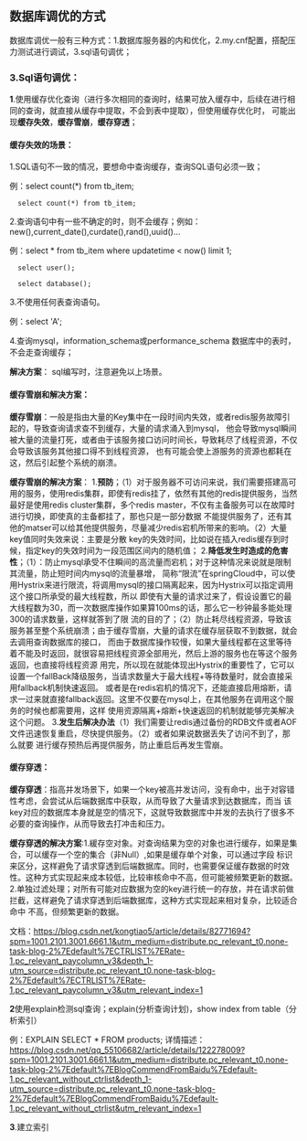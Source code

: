 ## 数据库调优的方式

数据库调优一般有三种方式：1.数据库服务器的内和优化，2.my.cnf配置，搭配压力测试进行调试，3.sql语句调优；

### 3.Sql语句调优：
**1**.使用缓存优化查询（进行多次相同的查询时，结果可放入缓存中，后续在进行相同的查询，就直接从缓存中提取，不会到表中提取），但使用缓存优化时，
  可能出现**缓存失效**，**缓存雪崩**，**缓存穿透**；
  
  #### 缓存失效的场景：
  
  1.SQL语句不一致的情况，要想命中查询缓存，查询SQL语句必须一致；
  
  例：select count(*) from tb_item;
  
      select count(*) from tb_item;
      
  2.查询语句中有一些不确定的时，则不会缓存；例如：new(),current_date(),curdate(),rand(),uuid()...
  
  例：select * from tb_item where updatetime < now() limit 1;
  
      select user();
      
      select database();
      
  3.不使用任何表查询语句。
  
  例：select 'A';
  
  4.查询mysql，information_schema或performance_schema 数据库中的表时，不会走查询缓存；
  
  **解决方案**： sql编写时，注意避免以上场景。
  
  #### 缓存雪崩和解决方案：
  
   **缓存雪崩**：一般是指由大量的Key集中在一段时间内失效，或者redis服务故障引起的，导致查询请求查不到缓存，大量的请求涌入到mysql，
   他会导致mysql瞬间被大量的流量打死，或者由于该服务接口访问时间长，导致耗尽了线程资源，不仅会导致该服务其他接口得不到线程资源，
   也有可能会使上游服务的资源也都耗在这，然后引起整个系统的崩溃。
 
  **缓存雪崩的解决方案**：
    1.**预防**；（1）对于服务器不可访问来说，我们需要搭建高可用的服务，使用redis集群，即使有redis挂了，依然有其他的redis提供服务，当然
    最好是使用redis cluster集群，多个redis master，不仅有主备服务可以在故障时进行切换，即使真的主备都挂了，那也只是一部分数据
    不能提供服务了，还有其他的matser可以给其他提供服务，尽量减少redis宕机所带来的影响。（2）大量key值同时失效来说：主要是分散
    key的失效时间，比如说在插入redis缓存到时候，指定key的失效时间为一段范围区间内的随机值；
    2.**降低发生时造成的危害性**；（1）：防止mysql承受不住瞬间的高流量而宕机；对于这种情况来说就是限制其流量，防止短时间内mysql的流量暴增，
    简称“限流”在springCloud中，可以使用Hystrix来进行限流，将调用mysql的接口隔离起来，因为Hystrix可以指定调用这个接口所承受的最大线程数，所以
    即使有大量的请求过来了，假设设置它的最大线程数为30，而一次数据库操作如果算100ms的话，那么它一秒钟最多能处理300的请求数量，这样就答到了限
    流的目的了；（2）防止耗尽线程资源，导致该服务甚至整个系统崩溃；由于缓存雪崩，大量的请求在缓存层获取不到数据，就会去调用查询数据库的接口，
    而由于数据库操作较慢，如果大量线程都在这里等待着不能及时返回，就很容易把线程资源全部用光，然后上游的服务也在等这个服务返回，也直接将线程资源
    用完，所以现在就能体现出Hystrix的重要性了，它可以设置一个fallBack降级服务，当请求数量大于最大线程+等待数量时，就会直接采用fallback机制快速返回。
    或者是在redis宕机的情况下，还能直接启用熔断，请求一过来就直接fallback返回。这里不仅要在mysql上，在其他服务在调用这个服务的时候也都需要用，这样
    使用资源隔离+熔断+快速返回的机制就能够完美解决这个问题。
    3.**发生后解决办法**（1）我们需要让redis通过备份的RDB文件或者AOF文件迅速恢复重启，尽快提供服务。（2）或者如果说数据丢失了访问不到了，那么就要
    进行缓存预热后再提供服务，防止重启后再发生雪崩。
    
  #### 缓存穿透：

   **缓存穿透**：指高并发场景下，如果一个key被高并发访问，没有命中，出于对容错性考虑，会尝试从后端数据库中获取，从而导致了大量请求到达数据库，而当
   该key对应的数据库本身就是空的情况下，这就导致数据库中并发的去执行了很多不必要的查询操作，从而导致去打冲击和压力。
   
   **缓存穿透的解决方案**:1.緩存空对象。对查询结果为空的对象也进行缓存，如果是集合，可以缓存一个空的集合（非Null）,如果是缓存单个对象，可以通过字段
   标识来区分，这样避免了请求穿透到后端数据库。同时，也需要保证缓存数据的时效性。这种方式实现起来成本较低，比较审核命中不高，但可能被频繁更新的数据。
   2.单独过滤处理；对所有可能对应数据为空的key进行统一的存放，并在请求前做拦截，这样避免了请求穿透到后端数据库，这种方式实现起来相对复杂，比较适合命中
   不高，但频繁更新的数据。
   
   文档：https://blog.csdn.net/kongtiao5/article/details/82771694?spm=1001.2101.3001.6661.1&utm_medium=distribute.pc_relevant_t0.none-task-blog-2%7Edefault%7ECTRLIST%7ERate-1.pc_relevant_paycolumn_v3&depth_1-utm_source=distribute.pc_relevant_t0.none-task-blog-2%7Edefault%7ECTRLIST%7ERate-1.pc_relevant_paycolumn_v3&utm_relevant_index=1
   
**2**使用explain检测sql查询；explain(分析查询计划)，show index from table（分析索引） 

  例：EXPLAIN SELECT * FROM products; 详情描述：https://blog.csdn.net/qq_55106682/article/details/122278009?spm=1001.2101.3001.6661.1&utm_medium=distribute.pc_relevant_t0.none-task-blog-2%7Edefault%7EBlogCommendFromBaidu%7Edefault-1.pc_relevant_without_ctrlist&depth_1-utm_source=distribute.pc_relevant_t0.none-task-blog-2%7Edefault%7EBlogCommendFromBaidu%7Edefault-1.pc_relevant_without_ctrlist&utm_relevant_index=1
  
**3**.建立索引
